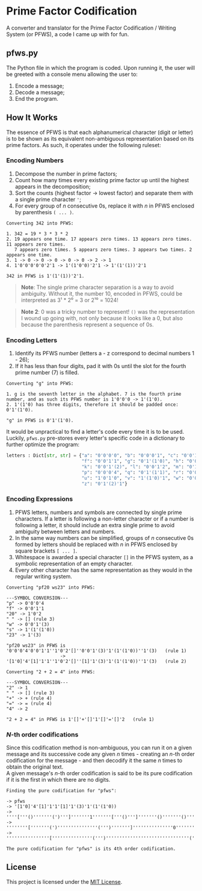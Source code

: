 # Prime Factor Codification

A converter and translator for the Prime Factor Codification / Writing System (or PFWS), a code I came up with for fun.

## pfws.py

The Python file in which the program is coded. Upon running it, the user will be greeted with a console menu allowing the user to:
   1. Encode a message;
   2. Decode a message;
   3. End the program.

## How It Works

The essence of PFWS is that each alphanumerical character (digit or letter) is to be shown as its equivalent non-ambiguous representation based on its prime factors. As such, it operates under the following ruleset:

### Encoding Numbers

1. Decompose the number in prime factors;
2. Count how many times every existing prime factor up until the highest appears in the decomposition;
3. Sort the counts (highest factor -> lowest factor) and separate them with a single prime character `'`;
4. For every group of *n* consecutive 0s, replace it with *n* in PFWS enclosed by parenthesis `( ... )`.

```
Converting 342 into PFWS:

1. 342 = 19 * 3 * 3 * 2
2. 19 appears one time. 17 appears zero times. 13 appears zero times. 11 appears zero times.
   7 appears zero times. 5 appears zero times. 3 appears two times. 2 appears one time.
3. 1 -> 0 -> 0 -> 0 -> 0 -> 0 -> 2 -> 1
4. 1'0'0'0'0'0'2'1 -> 1'(1'0'0)'2'1 -> 1'(1'(1))'2'1

342 in PFWS is 1'(1'(1))'2'1.
```
> **Note**: The single prime character separation is a way to avoid ambiguity. Without it, the number 10, encoded in PFWS, could be interpreted as 3¹ * 2⁰ = 3 or 2¹⁰ = 1024!

> **Note 2**: 0 was a tricky number to represent! `()` was the representation I wound up going with, not only because it looks like a 0, but also because the parenthesis represent a sequence of 0s.

### Encoding Letters

1. Identify its PFWS number (letters a - z correspond to decimal numbers 1 - 26);
2. If it has less than four digits, pad it with 0s until the slot for the fourth prime number (7) is filled.

```
Converting "g" into PFWS:

1. g is the seventh letter in the alphabet. 7 is the fourth prime number, and as such its PFWS number is 1'0'0'0 -> 1'(1'0).
2. 1'(1'0) has three digits, therefore it should be padded once: 0'1'(1'0).

"g" in PFWS is 0'1'(1'0).
```

It would be unpractical to find a letter's code every time it is to be used. Luckily, `pfws.py` pre-stores every letter's specific code in a dictionary to further optimize the program:

```python
letters : Dict[str, str] = {"a": "0'0'0'0", "b": "0'0'0'1", "c": "0'0'1'0", "d": "0'0'0'2", "e": "0'0'1'(1)", 
                            "f": "0'0'1'1", "g": "0'1'(1'0)", "h": "0'0'0'3", "i": "0'0'2'0", "j": "0'1'0'1", 
                            "k": "0'0'1'(2)", "l": "0'0'1'2", "m": "0'1'(1'(1))", "n": "0'1'(1)'1", "o": "0'1'1'0",
                            "p": "0'0'0'4", "q": "0'1'(1'1)", "r": "0'0'2'1", "s": "1'(1'(1'0))", "t": "0'1'0'2", 
                            "u": "1'0'1'0", "v": "1'(1'0)'1", "w": "0'0'1'(3)", "x": "0'0'1'3", "y": "0'2'0'0", 
                            "z": "0'1'(2)'1"}
```

### Encoding Expressions

1. PFWS letters, numbers and symbols are connected by single prime characters. If a letter is following a non-letter character or if a number is following a letter, it should include an extra single prime to avoid ambiguity between letters and numbers.
2. In the same way numbers can be simplified, groups of *n* consecutive 0s formed by letters should be replaced with *n* in PFWS enclosed by square brackets `[ ... ]`.
3. Whitespace is awarded a special character `[]` in the PFWS system, as a symbolic representation of an empty character.
4. Every other character has the same representation as they would in the regular writing system.

```
Converting "pf20 ws23" into PFWS:

---SYMBOL CONVERSION---
"p" -> 0'0'0'4
"f" -> 0'0'1'1
"20" -> 1'0'2
" " -> [] (rule 3)
"w" -> 0'0'1'(3)
"s" -> 1'(1'(1'0))
"23" -> 1'(3)

"pf20 ws23" in PFWS is '0'0'0'4'0'0'1'1''1'0'2'[]''0'0'1'(3)'1'(1'(1'0))''1'(3)   (rule 1)
                    -> '[1'0]'4'[1]'1'1''1'0'2'[]''[1]'1'(3)'1'(1'(1'0))''1'(3)   (rule 2)
```

```
Converting "2 + 2 = 4" into PFWS:

---SYMBOL CONVERSION---
"2" -> 1
" " -> [] (rule 3)
"+" -> + (rule 4)
"=" -> = (rule 4)
"4" -> 2

"2 + 2 = 4" in PFWS is 1'[]'+'[]'1'[]'='[]'2   (rule 1)
```

### *N*-th order codifications

Since this codification method is non-ambiguous, you can run it on a given message and its successive code any given *n* times - creating an *n*-th order codification for the message - and then decodify it the same *n* times to obtain the original text. <br />
A given message's *n*-th order codification is said to be its pure codification if it is the first in which there are no digits.

```
Finding the pure codification for "pfws":

-> pfws
-> '[1'0]'4'[1]'1'1'[1]'1'(3)'1'(1'(1'0))
-> ''''['''()'''''''(')''']'''''''1'''''''['''()''']'''''''()'''''''()'''''''['''()''']'''''''()'''''''('''0'''()''')'''''''()'''''''('''()'''''''('''()'''''''(')''')''')
-> ''''''''['''''''(')'''''''''''''''(''')''''''']'''''''''''''''0'''''''''''''''['''''''(')''''''']'''''''''''''''(')'''''''''''''''(')'''''''''''''''['''''''(')''''''']'''''''''''''''(')'''''''''''''''('''''''()'''''''(')''''''')'''''''''''''''(')'''''''''''''''('''''''(')'''''''''''''''('''''''(')'''''''''''''''(''')''''''')''''''')
-> ''''''''''''''''['''''''''''''''(''')'''''''''''''''''''''''''''''''(''''''')''''''''''''''']'''''''''''''''''''''''''''''''()'''''''''''''''''''''''''''''''['''''''''''''''(''')''''''''''''''']'''''''''''''''''''''''''''''''(''')'''''''''''''''''''''''''''''''(''')'''''''''''''''''''''''''''''''['''''''''''''''(''')''''''''''''''']'''''''''''''''''''''''''''''''(''')'''''''''''''''''''''''''''''''('''''''''''''''(')'''''''''''''''(''')''''''''''''''')'''''''''''''''''''''''''''''''(''')'''''''''''''''''''''''''''''''('''''''''''''''(''')'''''''''''''''''''''''''''''''('''''''''''''''(''')'''''''''''''''''''''''''''''''(''''''')''''''''''''''')''''''''''''''')

The pure codification for "pfws" is its 4th order codification.
```

## License

This project is licensed under the [MIT License](LICENSE).
